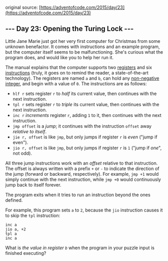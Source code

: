 original source: [https://adventofcode.com/2015/day/23](https://adventofcode.com/2015/day/23)
## --- Day 23: Opening the Turing Lock ---
Little Jane Marie just got her very first computer for Christmas from some unknown benefactor.  It comes with instructions and an example program, but the computer itself seems to be malfunctioning.  She's curious what the program does, and would like you to help her run it.

The manual explains that the computer supports two [registers](https://en.wikipedia.org/wiki/Processor_register) and six [instructions](https://en.wikipedia.org/wiki/Instruction_set) (truly, it goes on to remind the reader, a state-of-the-art technology). The registers are named `a` and `b`, can hold any [non-negative integer](https://en.wikipedia.org/wiki/Natural_number), and begin with a value of `0`.  The instructions are as follows:


 - `hlf r` sets register `r` to _half_ its current value, then continues with the next instruction.
 - `tpl r` sets register `r` to _triple_ its current value, then continues with the next instruction.
 - `inc r` _increments_ register `r`, adding `1` to it, then continues with the next instruction.
 - `jmp offset` is a _jump_; it continues with the instruction `offset` away _relative to itself_.
 - `jie r, offset` is like `jmp`, but only jumps if register `r` is _even_ ("jump if even").
 - `jio r, offset` is like `jmp`, but only jumps if register `r` is `1` ("jump if _one_", not odd).

All three jump instructions work with an _offset_ relative to that instruction.  The offset is always written with a prefix `+` or `-` to indicate the direction of the jump (forward or backward, respectively).  For example, `jmp +1` would simply continue with the next instruction, while `jmp +0` would continuously jump back to itself forever.

The program exits when it tries to run an instruction beyond the ones defined.

For example, this program sets `a` to `2`, because the `jio` instruction causes it to skip the `tpl` instruction:

```
inc a
jio a, +2
tpl a
inc a
```

What is _the value in register `b`_ when the program in your puzzle input is finished executing?


